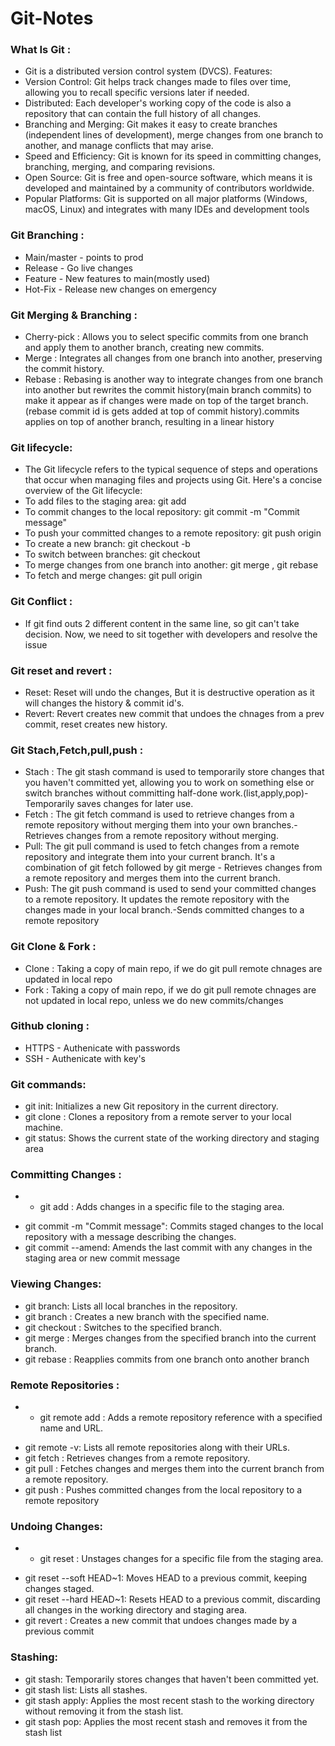 # Git-Notes

### What Is Git :
- Git is a distributed version control system (DVCS).
Features:
- Version Control: Git helps track changes made to files over time, allowing you to recall specific versions later if needed.
- Distributed: Each developer's working copy of the code is also a repository that can contain the full history of all changes.
- Branching and Merging: Git makes it easy to create branches (independent lines of development), merge changes from one branch to another, and manage conflicts that may arise.
- Speed and Efficiency: Git is known for its speed in committing changes, branching, merging, and comparing revisions.
- Open Source: Git is free and open-source software, which means it is developed and maintained by a community of contributors worldwide.
- Popular Platforms: Git is supported on all major platforms (Windows, macOS, Linux) and integrates with many IDEs and development tools

### Git Branching :
- Main/master - points to prod
- Release - Go live changes
- Feature - New features to main(mostly used)
- Hot-Fix - Release new changes on emergency

### Git Merging & Branching :
- Cherry-pick : Allows you to select specific commits from one branch and apply them to another branch, creating new commits.
- Merge :  Integrates all changes from one branch into another, preserving the commit history.
- Rebase : Rebasing is another way to integrate changes from one branch into another but rewrites the commit history(main branch commits) to make it appear as if changes were made on top of the target branch.(rebase commit id is gets added at top of commit history).commits applies on top of another branch, resulting in a linear history

### Git lifecycle:
- The Git lifecycle refers to the typical sequence of steps and operations that occur when managing files and projects using Git. Here's a concise overview of the Git lifecycle:
- To add files to the staging area: git add <file>
- To commit changes to the local repository: git commit -m "Commit message"
- To push your committed changes to a remote repository: git push origin <branch>
- To create a new branch: git checkout -b <branch-name>
- To switch between branches: git checkout <branch-name>
- To merge changes from one branch into another: git merge <branch-name> , git rebase <branch-name>
- To fetch and merge changes: git pull origin <branch>
### Git Conflict :
* If git find outs 2 different content in the same line, so git can't take decision. Now, we need to sit together with developers and resolve the issue
### Git reset and revert :
- Reset: Reset will undo the changes, But it is destructive operation as it will changes the history & commit id's.
- Revert: Revert creates new commit that undoes the chnages from a prev commit, reset creates new history.

### Git Stach,Fetch,pull,push :
- Stach : The git stash command is used to temporarily store changes that you haven't committed yet, allowing you to work on something else or switch branches without committing half-done work.(list,apply,pop)- Temporarily saves changes for later use.
- Fetch : The git fetch command is used to retrieve changes from a remote repository without merging them into your own branches.- Retrieves changes from a remote repository without merging.
- Pull: The git pull command is used to fetch changes from a remote repository and integrate them into your current branch. It's a combination of git fetch followed by git merge - Retrieves changes from a remote repository and merges them into the current branch.
- Push: The git push command is used to send your committed changes to a remote repository. It updates the remote repository with the changes made in your local branch.-Sends committed changes to a remote repository
### Git Clone & Fork :
- Clone : Taking a copy of main repo, if we do git pull remote chnages are updated in local repo
- Fork : Taking a copy of main repo, if we do git pull remote chnages are not updated in local repo, unless we do new commits/changes
### Github cloning :
- HTTPS - Authenicate with passwords
- SSH - Authenicate with key's
### Git commands:
- git init: Initializes a new Git repository in the current directory.
- git clone <repository-url>: Clones a repository from a remote server to your local machine.
- git status: Shows the current state of the working directory and staging area
### Committing Changes :
* - git add <file>: Adds changes in a specific file to the staging area.
- git commit -m "Commit message": Commits staged changes to the local repository with a message describing the changes.
- git commit --amend: Amends the last commit with any changes in the staging area or new commit message
### Viewing Changes:
- git branch: Lists all local branches in the repository.
- git branch <branch-name>: Creates a new branch with the specified name.
- git checkout <branch-name>: Switches to the specified branch.
- git merge <branch-name>: Merges changes from the specified branch into the current branch.
- git rebase <branch-name>: Reapplies commits from one branch onto another branch
### Remote Repositories :
* - git remote add <name> <url>: Adds a remote repository reference with a specified name and URL.
- git remote -v: Lists all remote repositories along with their URLs.
- git fetch <remote>: Retrieves changes from a remote repository.
- git pull <remote> <branch>: Fetches changes and merges them into the current branch from a remote repository.
- git push <remote> <branch>: Pushes committed changes from the local repository to a remote repository
### Undoing Changes:
* - git reset <file>: Unstages changes for a specific file from the staging area.
- git reset --soft HEAD~1: Moves HEAD to a previous commit, keeping changes staged.
- git reset --hard HEAD~1: Resets HEAD to a previous commit, discarding all changes in the working directory and staging area.
- git revert <commit>: Creates a new commit that undoes changes made by a previous commit
### Stashing:
- git stash: Temporarily stores changes that haven't been committed yet.
- git stash list: Lists all stashes.
- git stash apply: Applies the most recent stash to the working directory without removing it from the stash list.
- git stash pop: Applies the most recent stash and removes it from the stash list

